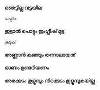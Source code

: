 ### ഞെട്ടില്ല വട്ടയില 
പപ്പടം 

### ഇട്ടാൽ പൊട്ടും ഇംഗ്ലീഷ് മുട്ട
കടുക്
### അണ്ണാന്‍ കുഞ്ഞും തന്നാലായത്

### ഓണം ഉണ്ടറിയണം

### അരക്കുടം തുളുമ്പും നിറക്കുടം തുളുമ്പുകയില്ല

